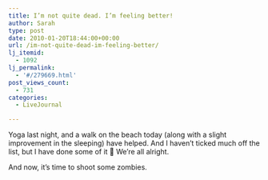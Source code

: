 ```yaml
---
title: I’m not quite dead. I’m feeling better!
author: Sarah
type: post
date: 2010-01-20T18:44:00+00:00
url: /im-not-quite-dead-im-feeling-better/
lj_itemid:
  - 1092
lj_permalink:
  - '#/279669.html'
post_views_count:
  - 731
categories:
  - LiveJournal

---
```

Yoga last night, and a walk on the beach today (along with a slight improvement in the sleeping) have helped. And I haven&#8217;t ticked much off the list, but I&nbsp;have done some of it 🙂 We&#8217;re all alright.

And now, it&#8217;s time to shoot some zombies.